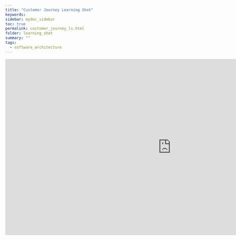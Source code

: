 ```yaml
---
title: "Customer Journey Learning Shot"
keywords: 
sidebar: mydoc_sidebar
toc: true
permalink: customer_journey_ls.html
folder: learning_shot
summary: ""
tags:
  - software_architecture
---
```


<iframe
  src="https://btabok.iasaglobal.org/wp-content/uploads/articulate_uploads/Customer-Journey/story_html5.html?lms=1"
  style="height:560px; width:1050px;" frameBorder="0">
</iframe>